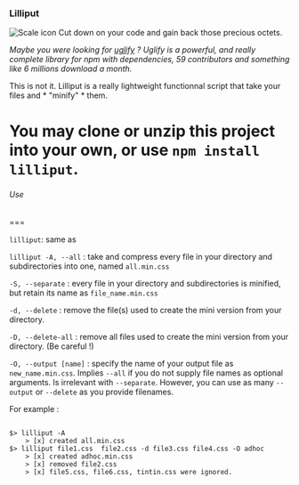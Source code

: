 ### Lilliput

![Scale icon](http://b.dryicons.com/images/icon_sets/minimalistica_icons/png/128x128/cut.png) Cut down on your code and gain back those precious octets. 

*Maybe you were looking for [uglify](https://github.com/mishoo/UglifyJS2) ?*
*Uglify is a powerful, and really complete library for npm with dependencies, 59 contributors and something like 6 millions download a month.*

This is not it. Lilliput is a really lightweight functionnal script that take your files and * "minify" * them.

You may clone or unzip this project into your own, or use `npm install lilliput`.
===
###### Use
===

`lilliput`: same as

`lilliput -A, --all` : take and compress every file in your directory and subdirectories into one, named `all.min.css`

`-S, --separate` : every file in your directory and subdirectories is minified, but retain its name as `file_name.min.css`

`-d, --delete` : remove the file(s) used to create the mini version from your directory.

`-D, --delete-all` : remove all files used to create the mini version from your directory. (Be careful !)

`-O, --output [name]` : specify the name of your output file as `new_name.min.css`. Implies `--all` if you do not supply file names as optional arguments. Is irrelevant with `--separate`. However, you can use as many `--output` or ``--delete`` as you provide filenames. 

For example :


``` shell

$> lilliput -A
	> [x] created all.min.css
$> lilliput file1.css  file2.css -d file3.css file4.css -O adhoc
	> [x] created adhoc.min.css
	> [x] removed file2.css
	> [x] file5.css, file6.css, tintin.css were ignored.

```